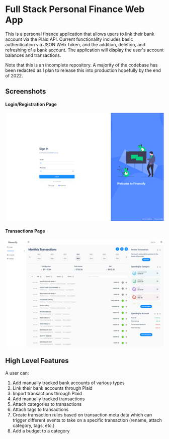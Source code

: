 # Full Stack Personal Finance Web App

This is a personal finance application that allows users to link their bank account via the Plaid API. Current functionality includes basic authentication via JSON Web Token, and the addition, deletion, and refreshing of a bank account. The application will display the user's account balances and transactions.

Note that this is an incomplete repository. A majority of the codebase has been redacted as I plan to release this into production hopefully by the end of 2022.

## Screenshots

#### Login/Registration Page

![Login/Registration Page](images/sign-in.PNG)

#### Transactions Page

![Transactions Page](images/transactions-page.PNG)

## High Level Features

A user can:

1. Add manually tracked bank accounts of various types
2. Link their bank accounts through Plaid
3. Import transactions through Plaid
4. Add manually tracked transactions
5. Attach categories to transactions
6. Attach tags to transactions
7. Create transaction rules based on transaction meta data which can trigger different events to take on a specific transaction (rename, attach category, tags, etc.)
8. Add a budget to a category
